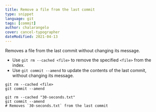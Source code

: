 ```yaml
---
title: Remove a file from the last commit
type: snippet
language: git
tags: [commit]
author: chalarangelo
cover: cancel-typographer
dateModified: 2021-04-13
---
```


Removes a file from the last commit without changing its message.

- Use `git rm --cached <file>` to remove the specified `<file>` from the index.
- Use `git commit --amend` to update the contents of the last commit, without changing its message.

```shell
git rm --cached <file>
git commit --amend
```

```shell
git rm --cached "30-seconds.txt"
git commit --amend
# Removes `30-seconds.txt` from the last commit
```
